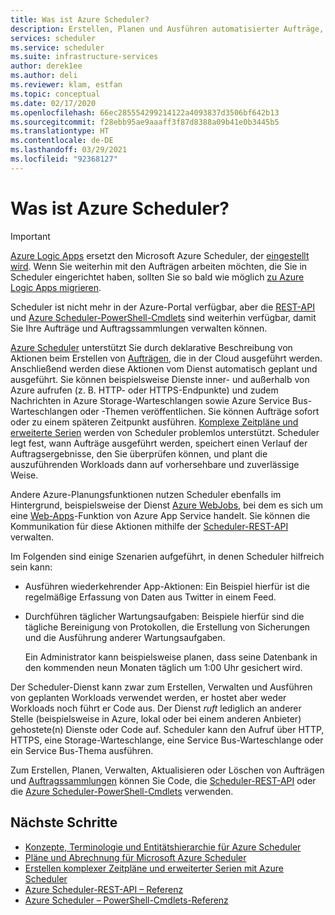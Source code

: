 ```yaml
---
title: Was ist Azure Scheduler?
description: Erstellen, Planen und Ausführen automatisierter Aufträge, die Dienste innerhalb und außerhalb von Azure aufrufen
services: scheduler
ms.service: scheduler
ms.suite: infrastructure-services
author: derek1ee
ms.author: deli
ms.reviewer: klam, estfan
ms.topic: conceptual
ms.date: 02/17/2020
ms.openlocfilehash: 66ec285554299214122a4093837d3506bf642b13
ms.sourcegitcommit: f28ebb95ae9aaaff3f87d8388a09b41e0b3445b5
ms.translationtype: HT
ms.contentlocale: de-DE
ms.lasthandoff: 03/29/2021
ms.locfileid: "92368127"
---
```

# <a name="what-is-azure-scheduler"></a>Was ist Azure Scheduler?

> [!IMPORTANT]
> [Azure Logic Apps](../logic-apps/logic-apps-overview.md) ersetzt den Microsoft Azure Scheduler, der [ eingestellt wird](../scheduler/migrate-from-scheduler-to-logic-apps.md#retire-date). Wenn Sie weiterhin mit den Aufträgen arbeiten möchten, die Sie in Scheduler eingerichtet haben, sollten Sie so bald wie möglich [zu Azure Logic Apps migrieren](../scheduler/migrate-from-scheduler-to-logic-apps.md). 
>
> Scheduler ist nicht mehr in der Azure-Portal verfügbar, aber die [REST-API](/rest/api/scheduler) und [Azure Scheduler-PowerShell-Cmdlets](scheduler-powershell-reference.md) sind weiterhin verfügbar, damit Sie Ihre Aufträge und Auftragssammlungen verwalten können.

[Azure Scheduler](https://azure.microsoft.com/services/scheduler/) unterstützt Sie durch deklarative Beschreibung von Aktionen beim Erstellen von [Aufträgen](../scheduler/scheduler-concepts-terms.md), die in der Cloud ausgeführt werden. Anschließend werden diese Aktionen vom Dienst automatisch geplant und ausgeführt. Sie können beispielsweise Dienste inner- und außerhalb von Azure aufrufen (z. B. HTTP- oder HTTPS-Endpunkte) und zudem Nachrichten in Azure Storage-Warteschlangen sowie Azure Service Bus-Warteschlangen oder -Themen veröffentlichen. Sie können Aufträge sofort oder zu einem späteren Zeitpunkt ausführen. [Komplexe Zeitpläne und erweiterte Serien](../scheduler/scheduler-advanced-complexity.md) werden von Scheduler problemlos unterstützt. Scheduler legt fest, wann Aufträge ausgeführt werden, speichert einen Verlauf der Auftragsergebnisse, den Sie überprüfen können, und plant die auszuführenden Workloads dann auf vorhersehbare und zuverlässige Weise.

Andere Azure-Planungsfunktionen nutzen Scheduler ebenfalls im Hintergrund, beispielsweise der Dienst [Azure WebJobs](../app-service/webjobs-create.md), bei dem es sich um eine [Web-Apps](https://azure.microsoft.com/services/app-service/web/)-Funktion von Azure App Service handelt. Sie können die Kommunikation für diese Aktionen mithilfe der [Scheduler-REST-API](/rest/api/scheduler/) verwalten.

Im Folgenden sind einige Szenarien aufgeführt, in denen Scheduler hilfreich sein kann:

* Ausführen wiederkehrender App-Aktionen: Ein Beispiel hierfür ist die regelmäßige Erfassung von Daten aus Twitter in einem Feed.

* Durchführen täglicher Wartungsaufgaben: Beispiele hierfür sind die tägliche Bereinigung von Protokollen, die Erstellung von Sicherungen und die Ausführung anderer Wartungsaufgaben.

  Ein Administrator kann beispielsweise planen, dass seine Datenbank in den kommenden neun Monaten täglich um 1:00 Uhr gesichert wird.

Der Scheduler-Dienst kann zwar zum Erstellen, Verwalten und Ausführen von geplanten Workloads verwendet werden, er hostet aber weder Workloads noch führt er Code aus. Der Dienst *ruft* lediglich an anderer Stelle (beispielsweise in Azure, lokal oder bei einem anderen Anbieter) gehostete(n) Dienste oder Code auf. Scheduler kann den Aufruf über HTTP, HTTPS, eine Storage-Warteschlange, eine Service Bus-Warteschlange oder ein Service Bus-Thema ausführen.

Zum Erstellen, Planen, Verwalten, Aktualisieren oder Löschen von Aufträgen und [Auftragssammlungen](../scheduler/scheduler-concepts-terms.md) können Sie Code, die [Scheduler-REST-API](/rest/api/scheduler/) oder die [Azure Scheduler-PowerShell-Cmdlets](scheduler-powershell-reference.md) verwenden.

## <a name="next-steps"></a>Nächste Schritte

* [Konzepte, Terminologie und Entitätshierarchie für Azure Scheduler](scheduler-concepts-terms.md)
* [Pläne und Abrechnung für Microsoft Azure Scheduler](scheduler-plans-billing.md)
* [Erstellen komplexer Zeitpläne und erweiterter Serien mit Azure Scheduler](scheduler-advanced-complexity.md)
* [Azure Scheduler-REST-API – Referenz](/rest/api/scheduler)
* [Azure Scheduler – PowerShell-Cmdlets-Referenz](scheduler-powershell-reference.md)